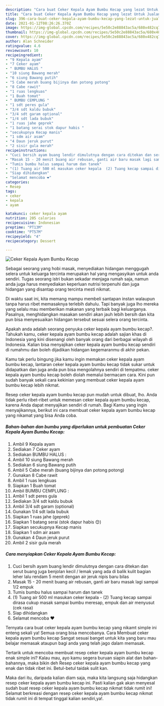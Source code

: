 ```yaml
---
description: "Cara buat Ceker Kepala Ayam Bumbu Kecap yang lezat Untuk Jualan"
title: "Cara buat Ceker Kepala Ayam Bumbu Kecap yang lezat Untuk Jualan"
slug: 396-cara-buat-ceker-kepala-ayam-bumbu-kecap-yang-lezat-untuk-jualan
date: 2021-01-12T08:26:26.370Z
image: https://img-global.cpcdn.com/recipes/5e50c2e88843ac5a/680x482cq70/ceker-kepala-ayam-bumbu-kecap-foto-resep-utama.jpg
thumbnail: https://img-global.cpcdn.com/recipes/5e50c2e88843ac5a/680x482cq70/ceker-kepala-ayam-bumbu-kecap-foto-resep-utama.jpg
cover: https://img-global.cpcdn.com/recipes/5e50c2e88843ac5a/680x482cq70/ceker-kepala-ayam-bumbu-kecap-foto-resep-utama.jpg
author: Alan Schneider
ratingvalue: 4.6
reviewcount: 10
recipeingredient:
- "9 Kepala ayam"
- "7 Ceker ayam"
- " BUMBU HALUS "
- "10 siung Bawang merah"
- "6 siung Bawang putih"
- "5 Cabe merah buang bijinya dan potong potong"
- "8 Cabe rawit"
- "1 ruas lengkuas"
- "1 Buah tomat"
- " BUMBU CEMPLUNG "
- "1 sdt peres gula"
- "3/4 sdt kaldu bubuk"
- "3/4 sdt garam optional"
- "1/4 sdt lada bubuk"
- "1 ruas jahe geprek"
- "1 batang serai stok dapur habis "
- "secukupnya Kecap manis"
- "1 sdm air asam"
- "4 Daun jeruk purut"
- "2 sisir gula merah"
recipeinstructions:
- "Cuci bersih ayam buang lendir dimulutnya dengan cara ditekan dan serut buang juga benjolan kecil / lemak yang ada di balik kulit bagian leher lalu rendam 5 menit dengan air jeruk nipis baru bilas"
- "Masak 15 - 20 menit buang air rebusan, ganti air baru masak lagi sampai 1/2 empuk"
- "Tumis bumbu halus sampai harum dan tanek"
- "(1) Tuang air 500 ml masukan ceker kepala  (2) Tuang kecap sampai dirasa cukup masak sampai bumbu meresap, empuk dan air menyusut (cek rasa)"
- "Siap dihidangkan"
- "Selamat mencoba ❤"
categories:
- Resep
tags:
- ceker
- kepala
- ayam

katakunci: ceker kepala ayam 
nutrition: 205 calories
recipecuisine: Indonesian
preptime: "PT13M"
cooktime: "PT57M"
recipeyield: "4"
recipecategory: Dessert

---
```



![Ceker Kepala Ayam Bumbu Kecap](https://img-global.cpcdn.com/recipes/5e50c2e88843ac5a/680x482cq70/ceker-kepala-ayam-bumbu-kecap-foto-resep-utama.jpg)

Sebagai seorang yang hobi masak, menyediakan hidangan menggugah selera untuk keluarga tercinta merupakan hal yang mengasyikan untuk anda sendiri. Tugas seorang istri bukan sekadar menjaga rumah saja, namun anda juga harus menyediakan keperluan nutrisi terpenuhi dan juga hidangan yang disantap orang tercinta mesti nikmat.

Di waktu  saat ini, kita memang mampu membeli santapan instan walaupun tanpa harus ribet memasaknya terlebih dahulu. Tapi banyak juga lho mereka yang selalu mau memberikan makanan yang terbaik bagi keluarganya. Pasalnya, menghidangkan masakan sendiri akan jauh lebih bersih dan kita pun bisa menyesuaikan hidangan tersebut sesuai selera orang tercinta. 



Apakah anda adalah seorang penyuka ceker kepala ayam bumbu kecap?. Tahukah kamu, ceker kepala ayam bumbu kecap adalah sajian khas di Indonesia yang kini disenangi oleh banyak orang dari berbagai wilayah di Indonesia. Kalian bisa menyajikan ceker kepala ayam bumbu kecap sendiri di rumahmu dan boleh dijadikan hidangan kegemaranmu di akhir pekan.

Kamu tak perlu bingung jika kamu ingin memakan ceker kepala ayam bumbu kecap, lantaran ceker kepala ayam bumbu kecap tidak sukar untuk didapatkan dan juga anda pun bisa mengolahnya sendiri di tempatmu. ceker kepala ayam bumbu kecap boleh diolah memalui bermacam cara. Kini pun sudah banyak sekali cara kekinian yang membuat ceker kepala ayam bumbu kecap lebih nikmat.

Resep ceker kepala ayam bumbu kecap pun mudah untuk dibuat, lho. Anda tidak perlu ribet-ribet untuk memesan ceker kepala ayam bumbu kecap, karena Anda dapat menyajikan sendiri di rumah. Bagi Kamu yang ingin menyajikannya, berikut ini cara membuat ceker kepala ayam bumbu kecap yang nikamat yang bisa Anda coba.

<!--inarticleads1-->

##### Bahan-bahan dan bumbu yang diperlukan untuk pembuatan Ceker Kepala Ayam Bumbu Kecap:

1. Ambil 9 Kepala ayam
1. Sediakan 7 Ceker ayam
1. Sediakan  BUMBU HALUS :
1. Ambil 10 siung Bawang merah
1. Sediakan 6 siung Bawang putih
1. Ambil 5 Cabe merah (buang bijinya dan potong potong)
1. Gunakan 8 Cabe rawit
1. Ambil 1 ruas lengkuas
1. Siapkan 1 Buah tomat
1. Ambil  BUMBU CEMPLUNG :
1. Ambil 1 sdt peres gula
1. Sediakan 3/4 sdt kaldu bubuk
1. Ambil 3/4 sdt garam (optional)
1. Gunakan 1/4 sdt lada bubuk
1. Siapkan 1 ruas jahe (geprek)
1. Siapkan 1 batang serai (stok dapur habis 😊)
1. Siapkan secukupnya Kecap manis
1. Siapkan 1 sdm air asam
1. Gunakan 4 Daun jeruk purut
1. Ambil 2 sisir gula merah




<!--inarticleads2-->

##### Cara menyiapkan Ceker Kepala Ayam Bumbu Kecap:

1. Cuci bersih ayam buang lendir dimulutnya dengan cara ditekan dan serut buang juga benjolan kecil / lemak yang ada di balik kulit bagian leher lalu rendam 5 menit dengan air jeruk nipis baru bilas
1. Masak 15 - 20 menit buang air rebusan, ganti air baru masak lagi sampai 1/2 empuk
1. Tumis bumbu halus sampai harum dan tanek
1. (1) Tuang air 500 ml masukan ceker kepala  - (2) Tuang kecap sampai dirasa cukup masak sampai bumbu meresap, empuk dan air menyusut (cek rasa)
1. Siap dihidangkan
1. Selamat mencoba ❤




Ternyata cara buat ceker kepala ayam bumbu kecap yang nikamt simple ini enteng sekali ya! Semua orang bisa mencobanya. Cara Membuat ceker kepala ayam bumbu kecap Sangat sesuai banget untuk kita yang baru mau belajar memasak ataupun bagi anda yang telah jago dalam memasak.

Tertarik untuk mencoba membuat resep ceker kepala ayam bumbu kecap enak simple ini? Kalau mau, ayo kamu segera buruan siapin alat dan bahan-bahannya, maka bikin deh Resep ceker kepala ayam bumbu kecap yang enak dan tidak ribet ini. Betul-betul taidak sulit kan. 

Maka dari itu, daripada kalian diam saja, maka kita langsung saja hidangkan resep ceker kepala ayam bumbu kecap ini. Pasti kalian gak akan menyesal sudah buat resep ceker kepala ayam bumbu kecap nikmat tidak rumit ini! Selamat berkreasi dengan resep ceker kepala ayam bumbu kecap nikmat tidak rumit ini di tempat tinggal kalian sendiri,ya!.

